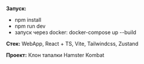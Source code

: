 **Запуск:**
 - npm install
 - npm run dev
 - запуск через docker: docker-compose up --build

**Стек:** 
WebApp, React + TS, Vite, Tailwindcss, Zustand

**Проект:**
Клон тапалки Hamster Kombat